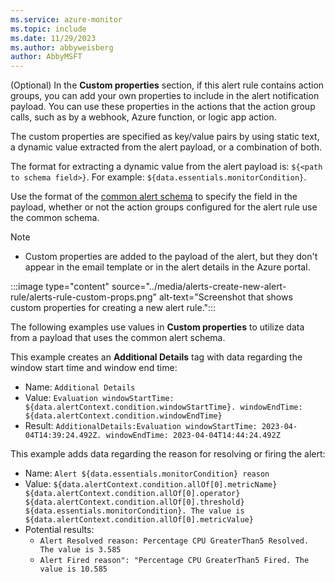 ```yaml
---
ms.service: azure-monitor
ms.topic: include
ms.date: 11/29/2023
ms.author: abbyweisberg
author: AbbyMSFT
---
```


<a name="custom-props"></a>(Optional) In the **Custom properties** section, if this alert rule contains action groups, you can add your own properties to include in the alert notification payload. You can use these properties in the actions that the action group calls, such as by a webhook, Azure function, or logic app action.

The custom properties are specified as key/value pairs by using static text, a dynamic value extracted from the alert payload, or a combination of both.

The format for extracting a dynamic value from the alert payload is: `${<path to schema field>}`. For example: `${data.essentials.monitorCondition}`.

Use the format of the [common alert schema](../alerts-common-schema.md) to specify the field in the payload, whether or not the action groups configured for the alert rule use the common schema.

> [!NOTE]
> - Custom properties are added to the payload of the alert, but they don't appear in the email template or in the alert details in the Azure portal.

:::image type="content" source="../media/alerts-create-new-alert-rule/alerts-rule-custom-props.png" alt-text="Screenshot that shows custom properties for creating a new alert rule.":::

The following examples use values in **Custom properties** to utilize data from a payload that uses the common alert schema.

This example creates an **Additional Details** tag with data regarding the window start time and window end time:

* Name: `Additional Details`
* Value: `Evaluation windowStartTime: ${data.alertContext.condition.windowStartTime}. windowEndTime: ${data.alertContext.condition.windowEndTime}`
* Result: `AdditionalDetails:Evaluation windowStartTime: 2023-04-04T14:39:24.492Z. windowEndTime: 2023-04-04T14:44:24.492Z`

This example adds data regarding the reason for resolving or firing the alert:

* Name: `Alert ${data.essentials.monitorCondition} reason`
* Value: `${data.alertContext.condition.allOf[0].metricName} ${data.alertContext.condition.allOf[0].operator} ${data.alertContext.condition.allOf[0].threshold} ${data.essentials.monitorCondition}. The value is ${data.alertContext.condition.allOf[0].metricValue}`
* Potential results:
    * `Alert Resolved reason: Percentage CPU GreaterThan5 Resolved. The value is 3.585`
    * `Alert Fired reason": "Percentage CPU GreaterThan5 Fired. The value is 10.585`
